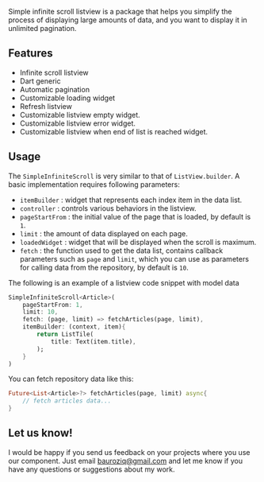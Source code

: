 
Simple infinite scroll listview is a package that helps you simplify the process of displaying large amounts of data, and you want to display it in unlimited pagination.


## Features

* Infinite scroll listview
* Dart generic
* Automatic pagination
* Customizable loading widget
* Refresh listview
* Customizable listview empty widget.
* Customizable listview error widget.
* Customizable listview when end of list is reached widget.

## Usage

The `SimpleInfiniteScroll` is very similar to that of `ListView.builder`. A basic implementation requires following parameters:

* `itemBuilder` : widget that represents each index item in the data list.
* `controller` : controls various behaviors in the listview.
* `pageStartFrom` : the initial value of the page that is loaded, by default is `1`.
* `limit` : the amount of data displayed on each page.
* `loadedWidget` : widget that will be displayed when the scroll is maximum.
* `fetch` : the function used to get the data list, contains callback parameters such as `page` and `limit`, which you can use as parameters for calling data from the repository, by default is `10`.

The following is an example of a listview code snippet with model data

```dart
SimpleInfiniteScroll<Article>(
    pageStartFrom: 1,
    limit: 10,
    fetch: (page, limit) => fetchArticles(page, limit),
    itemBuilder: (context, item){
        return ListTile(
            title: Text(item.title),
        );
    }
)
```

You can fetch repository data like this:

```dart
Future<List<Article>?> fetchArticles(page, limit) async{
    // fetch articles data...
}
```

## Let us know!

I would be happy if you send us feedback on your projects where you use our component. Just email bauroziq@gmail.com and let me know if you have any questions or suggestions about my work.